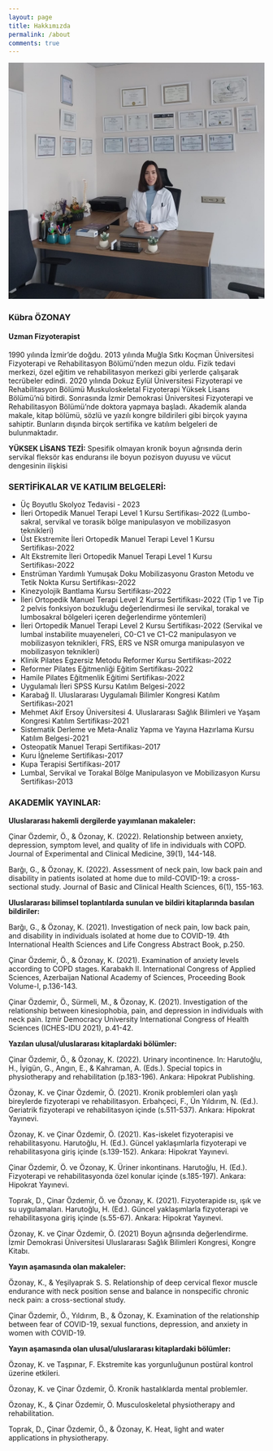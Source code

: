 ```yaml
---
layout: page
title: Hakkımızda 
permalink: /about
comments: true
---
```

![fotograf](/assets/images/14.jpeg)

### Kübra ÖZONAY

#### Uzman Fizyoterapist

1990 yılında İzmir’de doğdu. 2013 yılında Muğla Sıtkı Koçman Üniversitesi Fizyoterapi ve Rehabilitasyon Bölümü’nden  mezun oldu. Fizik tedavi merkezi, özel eğitim ve rehabilitasyon merkezi gibi yerlerde çalışarak tecrübeler edindi. 2020 yılında Dokuz Eylül Üniversitesi Fizyoterapi ve Rehabilitasyon Bölümü Muskuloskeletal Fizyoterapi Yüksek Lisans Bölümü’nü bitirdi. Sonrasında İzmir Demokrasi Üniversitesi Fizyoterapi ve Rehabilitasyon Bölümü’nde doktora yapmaya başladı. Akademik alanda makale, kitap bölümü, sözlü ve yazılı kongre bildirileri gibi birçok yayına sahiptir. Bunların dışında birçok sertifika ve katılım belgeleri de bulunmaktadır.

**YÜKSEK LİSANS TEZİ:** Spesifik olmayan kronik boyun ağrısında derin servikal fleksör kas enduransı ile boyun pozisyon duyusu ve vücut dengesinin ilişkisi

### SERTİFİKALAR VE KATILIM BELGELERİ:

- Üç Boyutlu Skolyoz Tedavisi - 2023
- İleri Ortopedik Manuel Terapi Level 1 Kursu Sertifikası-2022 (Lumbo-sakral, servikal ve torasik bölge manipulasyon ve mobilizasyon teknikleri)
- Üst Ekstremite İleri Ortopedik Manuel Terapi Level 1 Kursu Sertifikası-2022
- Alt Ekstremite İleri Ortopedik Manuel Terapi Level 1 Kursu Sertifikası-2022
- Enstrüman Yardımlı Yumuşak Doku Mobilizasyonu Graston Metodu ve Tetik Nokta Kursu Sertifikası-2022
- Kinezyolojik Bantlama Kursu Sertifikası-2022
- İleri Ortopedik Manuel Terapi Level 2 Kursu Sertifikası-2022 (Tip 1 ve Tip 2 pelvis fonksiyon bozukluğu değerlendirmesi ile servikal, torakal ve lumbosakral bölgeleri içeren değerlendirme yöntemleri)
- İleri Ortopedik Manuel Terapi Level 2 Kursu Sertifikası-2022 (Servikal ve lumbal instabilite muayeneleri, C0-C1 ve C1-C2 manipulasyon ve mobilizasyon teknikleri, FRS, ERS ve NSR omurga manipulasyon ve mobilizasyon teknikleri)
- Klinik Pilates Egzersiz Metodu Reformer Kursu Sertifikası-2022
- Reformer Pilates Eğitmenliği Eğitim Sertifikası-2022
- Hamile Pilates Eğitmenlik Eğitimi Sertifikası-2022
- Uygulamalı İleri SPSS Kursu Katılım Belgesi-2022
- Karabağ II. Uluslararası Uygulamalı Bilimler Kongresi Katılım Sertifikası-2021
- Mehmet Akif Ersoy Üniversitesi 4. Uluslararası Sağlık Bilimleri ve Yaşam Kongresi Katılım Sertifikası-2021
- Sistematik Derleme ve Meta-Analiz Yapma ve Yayına Hazırlama Kursu Katılım Belgesi-2021
- Osteopatik Manuel Terapi Sertifikası-2017
- Kuru İğneleme Sertifikası-2017
- Kupa Terapisi Sertifikası-2017
- Lumbal, Servikal ve Torakal Bölge Manipulasyon ve Mobilizasyon Kursu Sertifikası-2013

### AKADEMİK YAYINLAR:

**Uluslararası hakemli dergilerde yayımlanan makaleler:**

Çinar Özdemir, Ö., & Özonay, K. (2022). Relationship between anxiety, depression, symptom level, and quality of life in individuals with COPD. Journal of Experimental and Clinical Medicine, 39(1), 144-148.

Barğı, G., & Özonay, K. (2022). Assessment of neck pain, low back pain and disability in patients isolated at home due to mild-COVID-19: a cross-sectional study. Journal of Basic and Clinical Health Sciences, 6(1), 155-163.

**Uluslararası bilimsel toplantılarda sunulan ve bildiri kitaplarında basılan bildiriler:**

Barğı, G., & Özonay, K. (2021). Investigation of neck pain, low back pain, and disability in individuals isolated at home due to COVID-19. 4th International Health Sciences and Life Congress Abstract Book, p.250.

Çinar Özdemir, Ö., & Özonay, K. (2021). Examination of anxiety levels according to COPD stages. Karabakh II. International Congress of Applied Sciences, Azerbaijan National Academy of Sciences, Proceeding Book Volume-I, p.136-143.

Çinar Özdemir, Ö., Sürmeli, M., & Özonay, K. (2021). Investigation of the relationship between kinesiophobia, pain, and depression in individuals with neck pain. Izmir Democracy University International Congress of Health Sciences (ICHES-IDU 2021), p.41-42.

**Yazılan ulusal/uluslararası kitaplardaki bölümler:**

Çinar Özdemir, Ö., & Özonay, K. (2022). Urinary incontinence. In: Harutoğlu, H., İyigün, G., Angın, E., & Kahraman, A. (Eds.). Special topics in physiotherapy and rehabilitation (p.183-196). Ankara: Hipokrat Publishing.

Özonay, K. ve Çinar Özdemir, Ö. (2021). Kronik problemleri olan yaşlı bireylerde fizyoterapi ve rehabilitasyon. Erbahçeci, F., Ün Yıldırım, N. (Ed.). Geriatrik fizyoterapi ve rehabilitasyon içinde (s.511-537). Ankara: Hipokrat Yayınevi.

Özonay, K. ve Çinar Özdemir, Ö. (2021). Kas-iskelet fizyoterapisi ve rehabilitasyonu. Harutoğlu, H. (Ed.). Güncel yaklaşımlarla fizyoterapi ve rehabilitasyona giriş içinde (s.139-152). Ankara: Hipokrat Yayınevi.

Çinar Özdemir, Ö. ve Özonay, K. Üriner inkontinans. Harutoğlu, H. (Ed.). Fizyoterapi ve rehabilitasyonda özel konular içinde (s.185-197). Ankara: Hipokrat Yayınevi.

Toprak, D., Çinar Özdemir, Ö. ve Özonay, K. (2021). Fizyoterapide ısı, ışık ve su uygulamaları. Harutoğlu, H. (Ed.). Güncel yaklaşımlarla fizyoterapi ve rehabilitasyona giriş içinde (s.55-67). Ankara: Hipokrat Yayınevi.

Özonay, K. ve Çinar Özdemir, Ö. (2021) Boyun ağrısında değerlendirme. İzmir Demokrasi Üniversitesi Uluslararası Sağlık Bilimleri Kongresi, Kongre Kitabı.

**Yayın aşamasında olan makaleler:**

Özonay, K., & Yeşilyaprak S. S. Relationship of deep cervical flexor muscle endurance with neck position sense and balance in nonspecific chronic neck pain: a cross-sectional study.

Çinar Özdemir, Ö., Yıldırım, B., & Özonay, K. Examination of the relationship between fear of COVID-19, sexual functions, depression, and anxiety in women with COVID-19.

**Yayın aşamasında olan ulusal/uluslararası kitaplardaki bölümler:**

Özonay, K. ve Taşpınar, F. Ekstremite kas yorgunluğunun postüral kontrol üzerine etkileri.

Özonay, K. ve Çinar Özdemir, Ö. Kronik hastalıklarda mental problemler.

Özonay, K., & Çinar Özdemir, Ö. Musculoskeletal physiotherapy and rehabilitation.

Toprak, D., Çinar Özdemir, Ö., & Özonay, K. Heat, light and water applications in physiotherapy.
